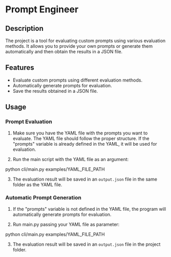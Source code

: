 # Prompt Engineer

## Description

The project is a tool for evaluating custom prompts using various evaluation methods. It allows you to provide your own prompts or generate them automatically and then obtain the results in a JSON file.

## Features

- Evaluate custom prompts using different evaluation methods.
- Automatically generate prompts for evaluation.
- Save the results obtained in a JSON file.

## Usage

### Prompt Evaluation

1. Make sure you have the YAML file with the prompts you want to evaluate. The YAML file should follow the proper structure. If the "prompts" variable is already defined in the YAML, it will be used for evaluation.

2. Run the main script with the YAML file as an argument:

python cli/main.py examples/YAML_FILE_PATH

3. The evaluation result will be saved in an `output.json` file in the same folder as the YAML file.

### Automatic Prompt Generation

1. If the "prompts" variable is not defined in the YAML file, the program will automatically generate prompts for evaluation.

2. Run main.py passing your YAML file as parameter:

python cli/main.py examples/YAML_FILE_PATH

3. The evaluation result will be saved in an `output.json` file in the project folder.

